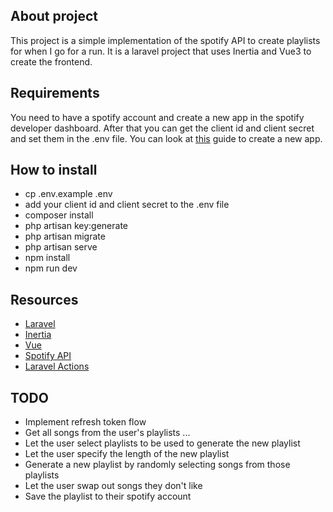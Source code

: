 ## About project

This project is a simple implementation of the spotify API to create playlists for when I go for a run.
It is a laravel project that uses Inertia and Vue3 to create the frontend.

## Requirements
You need to have a spotify account and create a new app in the spotify developer dashboard.
After that you can get the client id and client secret and set them in the .env file.
You can look at [this](https://developer.spotify.com/documentation/web-api/tutorials/getting-started) guide to create a new app.

## How to install
- cp .env.example .env
- add your client id and client secret to the .env file
- composer install
- php artisan key:generate
- php artisan migrate
- php artisan serve
- npm install
- npm run dev

## Resources
- [Laravel](https://laravel.com/docs/11.x)
- [Inertia](https://inertiajs.com/)
- [Vue](https://vuejs.org/guide/introduction.html)
- [Spotify API](https://developer.spotify.com/documentation/web-api/)
- [Laravel Actions](https://www.laravelactions.com/)

## TODO
- Implement refresh token flow
- Get all songs from the user's playlists
...
- Let the user select playlists to be used to generate the new playlist
- Let the user specify the length of the new playlist
- Generate a new playlist by randomly selecting songs from those playlists
- Let the user swap out songs they don't like
- Save the playlist to their spotify account
